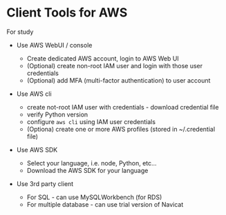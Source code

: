 # Client Tools for AWS

For study
- Use AWS WebUI / console
    - Create dedicated AWS account, login to AWS Web UI
    - (Optional) create non-root IAM user and login with those user credentials
    - (Optional) add MFA (multi-factor authentication) to user account 

- Use AWS cli
    - create not-root IAM user with credentials - download credential file
    - verify Python version 
    - configure `aws cli` using IAM user credentials
    - (Optiona) create one or more AWS profiles (stored in ~/.credential file)

- Use AWS SDK
    - Select your language, i.e. node, Python, etc...
    - Download the AWS SDK for your language

- Use 3rd party client
    - For SQL - can use MySQLWorkbench (for RDS)
    - For multiple database - can use trial version of Navicat